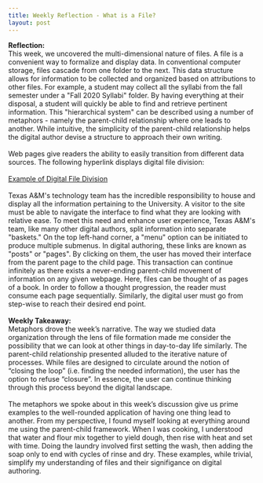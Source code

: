 ```yaml
---
title: Weekly Reflection - What is a File?
layout: post
---
```

**Reflection:**<br/>
This week, we uncovered the multi-dimensional nature of files. A file is a convenient way to formalize and display data. In conventional computer storage, files cascade from one folder to the next. This data structure allows for information to be collected and organized based on attributions to other files. For example, a student may collect all the syllabi from the fall semester under a "Fall 2020 Syllabi" folder. By having everything at their disposal, a student will quickly be able to find and retrieve pertinent information. This "hierarchical system" can be described using a number of metaphors - namely the parent-child relationship where one leads to another. While intuitive, the simplicity of the parent-child relationship helps the digital author devise a structure to approach their own writing.    
<br/>
Web pages give readers the ability to easily transition from different data sources. The following hyperlink displays digital file division: <br/>
<br/>
[Example of Digital File Division](https://www.tamu.edu/)<br/>
<br/>
Texas A&M's technology team has the incredible responsibility to house and display all the information pertaining to the University. A visitor to the site must be able to navigate the interface to find what they are looking with relative ease. To meet this need and enhance user experience, Texas A&M's team, like many other digital authors, split information into separate "baskets." On the top left-hand corner, a "menu" option can be initiated to produce multiple submenus. In digital authoring, these links are known as "posts" or "pages". By clicking on them, the user has moved their interface from the parent page to the child page. This transaction can continue infinitely as there exists a never-ending parent-child movement of information on any given webpage. Here, files can be thought of as pages of a book. In order to follow a thought progression, the reader must consume each page sequentially. Similarly, the digital user must go from step-wise to reach their desired end point.  
<br/>
**Weekly Takeaway:**<br/>
Metaphors drove the week’s narrative. The way we studied data organization through the lens of file formation made me consider the possibility that we can look at other things in day-to-day life similarly. The parent-child relationship presented alluded to the iterative nature of processes. While files are designed to circulate around the notion of “closing the loop” (i.e. finding the needed information), the user has the option to refuse “closure”. In essence, the user can continue thinking through this process beyond the digital landscape. <br/>
<br/>
The metaphors we spoke about in this week’s discussion give us prime examples to the well-rounded application of having one thing lead to another. From my perspective, I found myself looking at everything around me using the parent-child framework. When I was cooking, I understood that water and flour mix together to yield dough, then rise with heat and set with time. Doing the laundry involved first setting the wash, then adding the soap only to end with cycles of rinse and dry.  These examples, while trivial, simplify my understanding of files and their signifigance on digital authoring. 
<br/>
